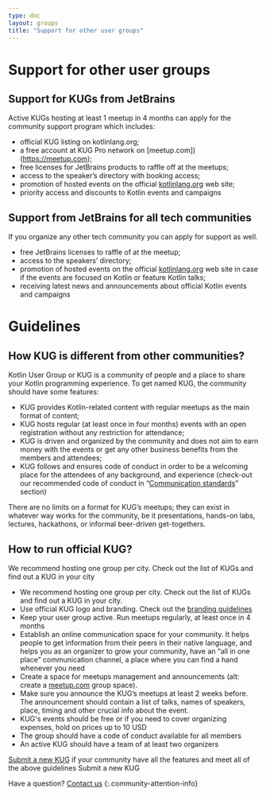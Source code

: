 ```yaml
---
type: doc
layout: groups
title: "Support for other user groups"
---
```


# Support for other user groups

## Support for KUGs from JetBrains

Active KUGs hosting at least 1 meetup in 4 months can apply for the community support program which includes:

* official KUG listing on kotlinlang.org;
* a free account at KUG Pro network on [meetup.com])(https://meetup.com);
* free licenses for JetBrains products to raffle off at the meetups;
* access to the speaker’s directory with booking access;
* promotion of hosted events on the official [kotlinlang.org](https://kotlinlang.org/community/events.html) web site;
* priority access and discounts to Kotlin events and campaigns

## Support from JetBrains for all tech communities

If you organize any other tech community you can apply for support as well.

* free JetBrains licenses to raffle of at the meetup;
* access to the speakers’ directory;
* promotion of hosted events on the official [kotlinlang.org](https://kotlinlang.org/community/events.html) web site in case if the events are focused on Kotlin or feature Kotlin talks;
* receiving latest news and announcements about official Kotlin events and campaigns

# Guidelines

## How KUG is different from other communities?

Kotlin User Group or KUG is a community of people and a place to share your Kotlin programming experience. To get named KUG, the community should have some features:

* KUG provides Kotlin-related content with regular meetups as the main format of content;
* KUG hosts regular (at least once in four months) events with an open registration without any restriction for attendance;
* KUG is driven and organized by the community and does not aim to earn money with the events or get any other business benefits from the members and attendees;
* KUG follows and ensures code of conduct in order to be a welcoming place for the attendees of any background, and experience (check-out our recommended code of conduct in “[Communication standards]()” section)

There are no limits on a format for KUG’s meetups; they can exist in whatever way works for the community, be it presentations, hands-on labs, lectures, hackathons, or informal beer-driven get-togethers.

## How to run official KUG?

We recommend hosting one group per city. Check out the list of KUGs and find out a KUG in your city

* We recommend hosting one group per city. Check out the list of KUGs and find out a KUG in your city.
* Use official KUG logo and branding. Check out the [branding guidelines]()
* Keep your user group active. Run meetups regularly, at least once in 4 months
* Establish an online communication space for your community. It helps people to get information from their peers in their native language, and helps you as an organizer to grow your community, have an “all in one place” communication channel, a place where you can find a hand whenever you need
* Create a space for meetups management and announcements (alt: create a [meetup.com](https://meetup.com) group space).
* Make sure you announce the KUG’s meetups at least 2 weeks before. The announcement should contain a list of talks, names of speakers, place, timing and other crucial info about the event.
* KUG's events should be free or if you need to cover organizing expenses, hold on prices up to 10 USD
* The group should have a code of conduct available for all members
* An active KUG should have a team of at least two organizers

[Submit a new KUG](https://surveys.jetbrains.com/s3/submit-a-local-kotlin-user-group) if your community have all the features and meet all of the above guidelines Submit a new KUG

Have a question? [Contact us]()
{:.community-attention-info}